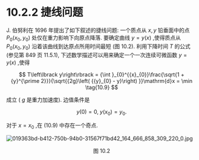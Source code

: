 # 10.2.2 捷线问题

J. 伯努利在 1696 年提出了如下叙述的捷线问题: 一个质点从 $x, y$ 铅垂面中的点 ${P}_{0}\left( {{x}_{0},{y}_{0}}\right)$ 处仅在重力影响下向原点降落. 要确定曲线 $y = y\left( x\right)$ ,使得质点从 ${P}_{0}\left( {{x}_{0},{y}_{0}}\right)$ 沿着该曲线到达原点所用时间最短 (图 10.2). 利用下降时间 $T$ 的公式 (参见第 849 页 11.5.1), 下述数学描述可以用来确定一个一次连续可微函数 $y = y\left( x\right)$ ,使得

$$
T\left\lbrack  y\right\rbrack   = {\int }_{0}^{{x}_{0}}\frac{\sqrt{1 + {y}^{\prime 2}}}{\sqrt{{2g}\left( {{y}_{0} - y}\right) }}\mathrm{d}x = \min  \tag{10.9}
$$

成立 ( $g$ 是重力加速度). 边值条件是

$$
y\left( 0\right)  = 0,\;y\left( {x}_{0}\right)  = {y}_{0}. \tag{10.10}
$$

对于 $x = {x}_{0}$ ,在 (10.9) 中存在一个奇点.

![019363bd-b412-750b-94b0-31567f71bd42_164_666_858_309_220_0.jpg](/images/019363bd-b412-750b-94b0-31567f71bd42_164_666_858_309_220_0.jpg)

<center>图 10.2</center>

